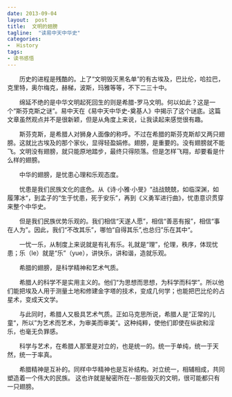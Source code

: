 ```yaml
---
date: 2013-09-04
layout:  post
title:  文明的翅膀
tagline:  "读易中天中华史"
categories:
-  History
tags:
- 读书感悟
---
```


&emsp;&emsp;历史的进程是残酷的。上了“文明毁灭黑名单”的有古埃及，巴比伦，哈拉巴，克里特，奥尔梅克，赫梯，波斯，玛雅等等，不下二三十中。

&emsp;&emsp;绵延不绝的是中华文明起死回生的则是希腊-罗马文明。何以如此？这是一个“斯芬克斯之谜”。易中天在《易中天中华史-奠基人》中揭示了这个谜底。这篇文章虽然观点并不是很新颖，但是从角度上来说，让我读起来感觉很有趣。

&emsp;&emsp;斯芬克斯，是希腊人对狮身人面像的称呼。不过在希腊的斯芬克斯却又两只翅膀。这就比古埃及的那个家伙，显得轻盈娟修。翅膀，是重要的。没有翅膀就不能飞。文明没有翅膀，就只能原地踏步，最终只得陨落。但是怎样飞翔，却要看是什么样的翅膀。

&emsp;&emsp;中华的翅膀，是忧患心理和乐观态度。

&emsp;&emsp;忧患是我们民族文化的底色。从《诗·小雅·小旻》“战战兢兢，如临深渊，如履薄冰“，到孟子的“生于忧患，死于安乐”，再到《义勇军进行曲》，忧患意识贯穿来整个中华史。

&emsp;&emsp;但是我们民族优势乐观的。我们相信“天遂人愿”，相信“善恶有报”，相信“事在人为”。因此，我们“不改其乐”，哪怕“自得其乐”,也总归”乐在其中“。

&emsp;&emsp;一忧一乐，从制度上来说就是有礼有乐。礼就是“理”，伦理，秩序，体现忧患；乐（le）就是“乐”（yue），讲快乐，讲和谐，造就乐观。

&emsp;&emsp;希腊的翅膀，是科学精神和艺术气质。

&emsp;&emsp;希腊人的科学不是实用主义的。他们“为思想而思想，为科学而科学”。所以他们能把埃及人用于测量土地和修建金字塔的技术，变成几何学；也能把巴比伦的占星术，变成天文学。

&emsp;&emsp;与此同时，希腊人又极具艺术气质。正如马克思所说，希腊人是”正常的儿童“，所以”为艺术而艺术，为审美而审美“。这种纯粹，使他们即使在纵欲和淫乐，也毫无负罪感。

&emsp;&emsp;科学与艺术，在希腊人那里是对立的，也是统一的。统一于单纯，统一于天然，统一于率真。

&emsp;&emsp;希腊精神是互补的。同样中华精神也是互补结构。对立统一，相辅相成，共同塑造着一个伟大的民族。
这也许就是秘密所在--那些毁灭的文明，很可能都只有一只翅膀。




